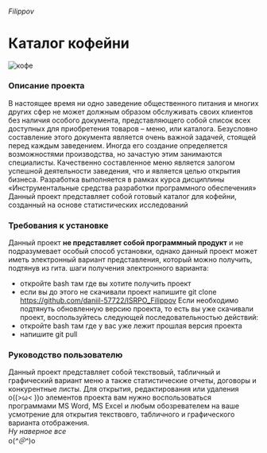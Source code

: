 ###### Filippov
# Каталог кофейни
![кофе](https://blackpantera.ru/articles/wp-content/uploads/2021/03/glavnaya-257.jpg)

### Описание проекта
В настоящее время ни одно заведение общественного питания и многих других сфер не может должным образом обслуживать своих клиентов без наличия особого документа, представляющего собой список всех доступных для приобретения товаров – меню, или каталога. Безусловно составление этого документа является очень важной задачей, стоящей перед каждым заведением. Иногда его создание определяется возможностями производства, но зачастую этим занимаются специалисты. Качественно составленное меню является залогом успешной деятельности заведения, что и является целью открытия бизнеса. Разработка выполняется в рамках курса дисциплины «Инструментальные средства разработки программного обеспечения»
Данный проект представляет собой готовый каталог для кофейни, созданный на основе статистических исследований
### Требования к установке 
Данный проект **не представляет собой программный продукт** и не подразумевает особый способ установки, однако данный проект может иметь электронный вариант представления, который можно получить, подтянув из гита.
шаги получения электронного варианта:
* откройте bash там где вы хотите получить проект
* если вы до этого не скачивали проект напишите git clone https://github.com/daniil-57722/ISRPO_Filippov
Если необходимо подтянуть обновленную версию проекта, то есть вы уже скачивали проект, воспользуйтесь следующей последовательностью действий:
* откройте bash там где у вас уже лежит прошлая версия проекта
* напишите git pull
### Руководство пользователю
Данный проект представляет собой текствовый, табличный и графический вариант меню а также статистические отчеты, договоры и конкурентные листы. Для открытия, редактирования или удаления o((>ω< ))o элементов проекта вам нужно воспользоваться программами MS Word, MS Excel и любым обозревателем на ваше усмотрение для открытия текствовго, табличного и графического варианта отображения.  
*Ну наверное все*  
o(*^＠^*)o
